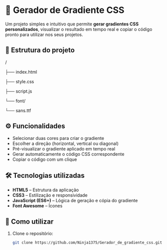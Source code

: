 # 🎨 Gerador de Gradiente CSS

Um projeto simples e intuitivo que permite **gerar gradientes CSS personalizados**, visualizar o resultado em tempo real e copiar o código pronto para utilizar nos seus projetos.

## 📂 Estrutura do projeto

/

├── index.html

├── style.css

├── script.js

└── font/

└── sans.ttf

## ⚙️ Funcionalidades

- Selecionar duas cores para criar o gradiente  
- Escolher a direção (horizontal, vertical ou diagonal)  
- Pré-visualizar o gradiente aplicado em tempo real  
- Gerar automaticamente o código CSS correspondente  
- Copiar o código com um clique  

## 🛠️ Tecnologias utilizadas

- **HTML5** – Estrutura da aplicação  
- **CSS3** – Estilização e responsividade  
- **JavaScript (ES6+)** – Lógica de geração e cópia do gradiente  
- **Font Awesome** – Ícones  

## 📖 Como utilizar

1. Clone o repositório:
   ```bash
   git clone https://github.com/Ninja1375/Gerador_de_gradiente_css.git

